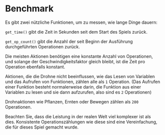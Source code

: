 # Benchmark
Es gibt zwei nützliche Funktionen, um zu messen, wie lange Dinge dauern:

`get_time()` gibt die Zeit in Sekunden seit dem Start des Spiels zurück.

`get_op_count()` gibt die Anzahl der seit Beginn der Ausführung durchgeführten Operationen zurück.

Die meisten Aktionen benötigen eine konstante Anzahl von Operationen, und solange der Geschwindigkeitsfaktor gleich bleibt, ist die Zeit pro Operation ebenfalls konstant.

Aktionen, die die Drohne nicht beeinflussen, wie das Lesen von Variablen und das Aufrufen von Funktionen, zählen alle als `1` Operation. (Das Aufrufen einer Funktion besteht normalerweise darin, die Funktion aus einer Variablen zu lesen und sie dann aufzurufen, also sind es `2` Operationen)

Drohnaktionen wie Pflanzen, Ernten oder Bewegen zählen als `200` Operationen.

Beachten Sie, dass die Leistung in der realen Welt viel komplexer ist als dies. Konsistente Operationszählungen wie diese sind eine Vereinfachung, die für dieses Spiel gemacht wurde.
